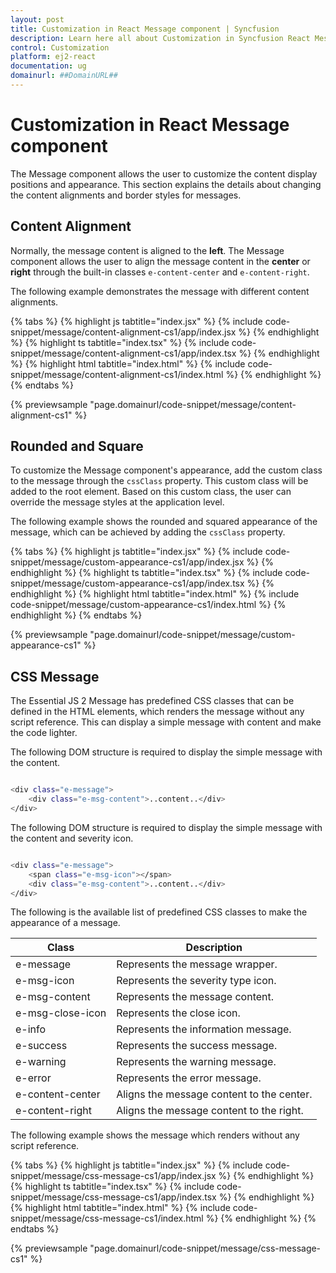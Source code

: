 ```yaml
---
layout: post
title: Customization in React Message component | Syncfusion
description: Learn here all about Customization in Syncfusion React Message component of Syncfusion Essential JS 2 and more.
control: Customization 
platform: ej2-react
documentation: ug
domainurl: ##DomainURL##
---
```


# Customization in React Message component

The Message component allows the user to customize the content display positions and appearance. This section explains the details about changing the content alignments and border styles for messages.

## Content Alignment

Normally, the message content is aligned to the **left**. The Message component allows the user to align the message content in the **center** or **right** through the built-in classes `e-content-center` and `e-content-right`.

The following example demonstrates the message with different content alignments.

{% tabs %}
{% highlight js tabtitle="index.jsx" %}
{% include code-snippet/message/content-alignment-cs1/app/index.jsx %}
{% endhighlight %}
{% highlight ts tabtitle="index.tsx" %}
{% include code-snippet/message/content-alignment-cs1/app/index.tsx %}
{% endhighlight %}
{% highlight html tabtitle="index.html" %}
{% include code-snippet/message/content-alignment-cs1/index.html %}
{% endhighlight %}
{% endtabs %}
        
{% previewsample "page.domainurl/code-snippet/message/content-alignment-cs1" %}

## Rounded and Square

To customize the Message component's appearance, add the custom class to the message through the `cssClass` property. This custom class will be added to the root element. Based on this custom class, the user can override the message styles at the application level.

The following example shows the rounded and squared appearance of the message, which can be achieved by adding the `cssClass` property.

{% tabs %}
{% highlight js tabtitle="index.jsx" %}
{% include code-snippet/message/custom-appearance-cs1/app/index.jsx %}
{% endhighlight %}
{% highlight ts tabtitle="index.tsx" %}
{% include code-snippet/message/custom-appearance-cs1/app/index.tsx %}
{% endhighlight %}
{% highlight html tabtitle="index.html" %}
{% include code-snippet/message/custom-appearance-cs1/index.html %}
{% endhighlight %}
{% endtabs %}
        
{% previewsample "page.domainurl/code-snippet/message/custom-appearance-cs1" %}

## CSS Message

The Essential JS 2 Message has predefined CSS classes that can be defined in the HTML elements, which renders the message without any script reference. This can display a simple message with content and make the code lighter.

The following DOM structure is required to display the simple message with the content.

```bash

<div class="e-message">
    <div class="e-msg-content">..content..</div>
</div>

```

The following DOM structure is required to display the simple message with the content and severity icon.

```bash

<div class="e-message">
    <span class="e-msg-icon"></span>
    <div class="e-msg-content">..content..</div>
</div>

```

The following is the available list of predefined CSS classes to make the appearance of a message.

| Class | Description |
| -------- | -------- |
| e-message | Represents the message wrapper. |
| e-msg-icon | Represents the severity type icon. |
| e-msg-content | Represents the message content. |
| e-msg-close-icon | Represents the close icon. |
| e-info | Represents the information message. |
| e-success | Represents the success message. |
| e-warning | Represents the warning message. |
| e-error | Represents the error message. |
| e-content-center | Aligns the message content to the center. |
| e-content-right | Aligns the message content to the right. |

The following example shows the message which renders without any script reference.

{% tabs %}
{% highlight js tabtitle="index.jsx" %}
{% include code-snippet/message/css-message-cs1/app/index.jsx %}
{% endhighlight %}
{% highlight ts tabtitle="index.tsx" %}
{% include code-snippet/message/css-message-cs1/app/index.tsx %}
{% endhighlight %}
{% highlight html tabtitle="index.html" %}
{% include code-snippet/message/css-message-cs1/index.html %}
{% endhighlight %}
{% endtabs %}
        
{% previewsample "page.domainurl/code-snippet/message/css-message-cs1" %}
